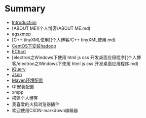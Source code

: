 # Summary

* [Introduction](README.md)
* [ABOUT ME](个人博客/ABOUT ME.md)
* [agsxmpp](个人博客/agsxmpp.md)
* [C++ tinyXML使用](个人博客/C++ tinyXML使用.md)
* [CentOS下安装hadoop](个人博客/CentOS下安装hadoop.md)
* [EChart](个人博客/echart.md)
* [electron之Windows下使用 html js css 开发桌面应用程序](个人博客/electron之Windows下使用 html js css 开发桌面应用程序.md)
* [jQuery](个人博客/jquery.md)
* [Json](个人博客/json.md)
* [Maven环境配置](个人博客/Maven环境配置.md)
* Qt安装配置
* xmpp
* 搭建个人博客
* 我喜爱的火狐浏览器插件
* 欢迎使用CSDN-markdown编辑器

